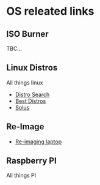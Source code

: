 # OS releated links



## ISO Burner
TBC...


## Linux Distros
All things linux
* [Distro Search](https://www.google.com/search?q=linux+distros)
* [Best Distros](https://www.techradar.com/best/best-linux-distros)
* [Solus](https://getsol.us/download/)

## Re-Image
* [Re-imaging laptop](https://www.instructables.com/Bring-new-life-to-an-old-laptop-with-Ubuntu/)



## Raspberry PI
All things PI